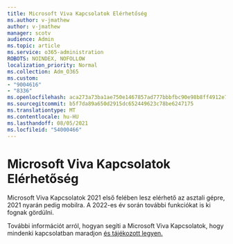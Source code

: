```yaml
---
title: Microsoft Viva Kapcsolatok Elérhetőség
ms.author: v-jmathew
author: v-jmathew
manager: scotv
audience: Admin
ms.topic: article
ms.service: o365-administration
ROBOTS: NOINDEX, NOFOLLOW
localization_priority: Normal
ms.collection: Adm_O365
ms.custom:
- "9004616"
- "8336"
ms.openlocfilehash: aca273a73ba1ae750e1467857ad777bbbfbc90e98b8ff4912e7acef498010221
ms.sourcegitcommit: b5f7da89a650d2915dc652449623c78be6247175
ms.translationtype: MT
ms.contentlocale: hu-HU
ms.lasthandoff: 08/05/2021
ms.locfileid: "54000466"
---
```

# <a name="microsoft-viva-connections-availability"></a>Microsoft Viva Kapcsolatok Elérhetőség

Microsoft Viva Kapcsolatok 2021 első felében lesz elérhető az asztali gépre, 2021 nyarán pedig mobilra. A 2022-es év során további funkciókat is ki fognak gördülni.

További információt arról, hogyan segíti a Microsoft Viva Kapcsolatok, hogy mindenki kapcsolatban maradjon [és tájékozott legyen.](https://techcommunity.microsoft.com/t5/microsoft-viva-blog/microsoft-viva-connections-helps-everyone-to-stay-engaged-and/ba-p/2107009)
